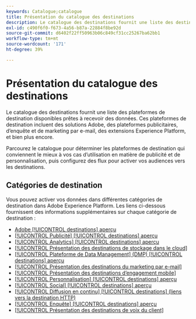 ```yaml
---
keywords: Catalogue;catalogue
title: Présentation du catalogue des destinations
description: Le catalogue des destinations fournit une liste des destinations disponibles qui sont prêtes à recevoir des données. Ces destinations incluent des solutions Adobe, des plateformes publicitaires, d’enquête et de marketing par e-mail, et bien plus encore.
exl-id: c490f6f0-f673-4a56-b87a-22884f8be92d
source-git-commit: d6402f22ff50963b06c849cf31cc25267ba62bb1
workflow-type: tm+mt
source-wordcount: '171'
ht-degree: 39%

---
```


# Présentation du catalogue des destinations

Le catalogue des destinations fournit une liste des plateformes de destination disponibles prêtes à recevoir des données. Ces plateformes de destination incluent des solutions Adobe, des plateformes publicitaires, d’enquête et de marketing par e-mail, des extensions Experience Platform, et bien plus encore.

Parcourez le catalogue pour déterminer les plateformes de destination qui conviennent le mieux à vos cas d’utilisation en matière de publicité et de personnalisation, puis configurez des flux pour activer vos audiences vers les destinations.

<div id="recs-overview-body-1"></div>
<div id="recs-overview-body-2"></div>
<div id="recs-overview-body-3"></div>
<div id="recs-overview-body-4"></div>
<div id="recs-overview-body-5"></div>
<div id="recs-overview-body-6"></div>

## Catégories de destination

Vous pouvez activer vos données dans différentes catégories de destination dans Adobe Experience Platform. Les liens ci-dessous fournissent des informations supplémentaires sur chaque catégorie de destination :

- [Adobe [!UICONTROL destinations] aperçu](adobe/overview.md)
- [[!UICONTROL Publicité] [!UICONTROL destinations] aperçu](advertising/overview.md)
- [[!UICONTROL Analytics] [!UICONTROL destinations] aperçu](analytics/overview.md)
- [[!UICONTROL Présentation des destinations de stockage dans le cloud]](cloud-storage/overview.md)
- [[!UICONTROL Plateforme de Data Management] (DMP) [!UICONTROL destinations] aperçu](data-management/overview.md)
- [[!UICONTROL Présentation des destinations du marketing par e-mail]](email-marketing/overview.md)
- [[!UICONTROL Présentation des destinations d’engagement mobile]](mobile-engagement/overview.md)
- [[!UICONTROL Personnalisation] [!UICONTROL destinations] aperçu](personalization/overview.md)
- [[!UICONTROL Social] [!UICONTROL destinations] aperçu](social/overview.md)
- [[!UICONTROL Diffusion en continu] [!UICONTROL destinations] (liens vers la destination HTTP)](streaming/http-destination.md)
- [[!UICONTROL Enquête] [!UICONTROL destinations] aperçu](survey/overview.md)
- [[!UICONTROL Présentation des destinations de voix du client]](voice/overview.md)
